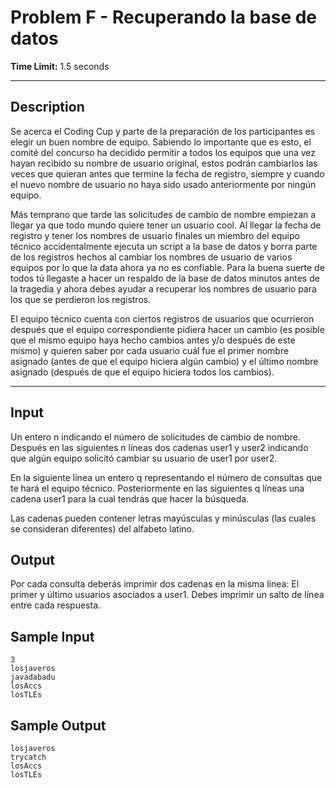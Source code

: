 # Problem F - Recuperando la base de datos
  
**Time Limit:** 1.5 seconds
  
---
 
## Description
Se acerca el Coding Cup y parte de la preparación de los participantes es elegir un buen nombre de equipo. Sabiendo lo importante que es esto, el comité del concurso ha decidido permitir a todos los equipos que una vez hayan recibido su nombre de usuario original, estos podrán cambiarlos las veces que quieran antes que termine la fecha de registro, siempre y cuando el nuevo nombre de usuario no haya sido usado anteriormente por ningún equipo.

Más temprano que tarde las solicitudes de cambio de nombre empiezan a llegar ya que todo mundo quiere tener un usuario cool. Al llegar la fecha de registro y tener los nombres de usuario finales un miembro del equipo técnico accidentalmente ejecuta un script a la base de datos y borra parte de los registros hechos al cambiar los nombres de usuario de varios equipos por lo que la data ahora ya no es confiable. Para la buena suerte de todos tú llegaste a hacer un respaldo de la base de datos minutos antes de la tragedia y ahora debes ayudar a recuperar los nombres de usuario para los que se perdieron los registros.

El equipo técnico cuenta con ciertos registros de usuarios que ocurrieron después que el equipo correspondiente pidiera hacer un cambio (es posible que el mismo equipo haya hecho cambios antes y/o después de este mismo) y quieren saber por cada usuario cuál fue el primer nombre asignado (antes de que el equipo hiciera algún cambio) y el último nombre asignado (después de que el equipo hiciera todos los cambios).
  
---
  
## Input
Un entero n indicando el número de solicitudes de cambio de nombre. Después en las siguientes n líneas dos cadenas user1 y user2 indicando que algún equipo solicitó cambiar su usuario de user1 por user2.

En la siguiente línea un entero q representando el número de consultas que te hará el equipo técnico. Posteriormente en las siguientes q líneas una cadena user1 para la cual tendrás que hacer la búsqueda.

Las cadenas pueden contener letras mayúsculas y minúsculas (las cuales se consideran diferentes) del alfabeto latino.
  
## Output
Por cada consulta deberás imprimir dos cadenas en la misma línea: El primer y último usuarios asociados a user1. Debes imprimir un salto de línea entre cada respuesta.

## Sample Input
```
3
losjaveros
javadabadu
losAccs
losTLEs
```

## Sample Output
```
losjaveros
trycatch
losAccs
losTLEs
```